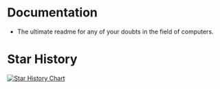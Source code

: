 # Documentation
* The ultimate readme for any of your doubts in the field of computers.

# Star History
[![Star History Chart](https://api.star-history.com/svg?repos=withinjoel/techfordummies&type=Timeline)](https://star-history.com/#withinjoel/techfordummies&Timeline)
